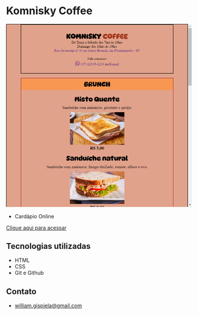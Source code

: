 # Komnisky Coffee

![preview](./preview_new.png)

- Cardápio Online

 [Clique aqui para acessar](https://will-g-comnisky.github.io/Projeto-Komnisky-Coffee/)

## Tecnologias utilizadas
- HTML
- CSS
- Git e Github

## Contato
- william.gispiela@gmail.com